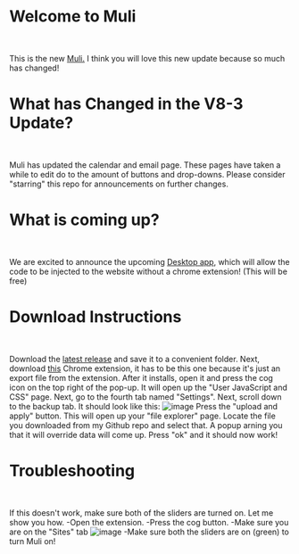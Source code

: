 # Welcome to Muli
<br>

This is the new [Muli.](https://github.com/jamesj503/Muli/releases/tag/Rel8%3BMuliV9-3) I think you will love this new update because so much has changed!
<br>

# What has Changed in the V8-3 Update?
<br>

Muli has updated the calendar and email page. These pages have taken a while to edit do to the amount of buttons and drop-downs. Please consider "starring" this repo for announcements on further changes.
<br>

# What is coming up?
<br>

We are excited to announce the upcoming [Desktop app](https://free.timeanddate.com/countdown/i7rsdv5e/n5704/cf12/cm0/cu4/ct0/cs0/ca0/co1/cr0/ss0/cac000/cpc000/pcfff/tcfff/fs100/szw320/szh135/tatTime%20until%20Desktop%20App%20Release!/tac000/tptTime%20since%20Event%20started%20in/tpc000/iso2021-05-31T00:00:00), which will allow the code to be injected to the website without a chrome extension! (This will be free)
<br>

# Download Instructions
<br>

Download the [latest release](https://github.com/jamesj503/Muli/releases/tag/Rel8%3BMuliV9-3) and save it to a convenient folder. Next, download [this](https://chrome.google.com/webstore/detail/user-javascript-and-css/nbhcbdghjpllgmfilhnhkllmkecfmpld) Chrome extension, it has to be this one because it's just an export file from the extension. After it installs, open it and press the cog icon on the top right of the pop-up. It will open up the "User JavaScript and CSS" page. Next, go to the fourth tab named "Settings". Next, scroll down to the backup tab. It should look like this:
![image](https://user-images.githubusercontent.com/70408059/115569121-8a9e2400-a282-11eb-8b24-f5a14af03302.png)
Press the "upload and apply" button. This will open up your "file explorer" page. Locate the file you downloaded from my Github repo and select that. A popup arning you that it will override data will come up. Press "ok" and it should now work! 
<br>

# Troubleshooting
<br>

If this doesn't work, make sure both of the sliders are turned on. Let me show you how.
  -Open the extension.
  -Press the cog button.
  -Make sure you are on the "Sites" tab
![image](https://user-images.githubusercontent.com/70408059/115569612-05673f00-a283-11eb-874d-3a49b7588eb0.png)
  -Make sure both the sliders are on (green) to turn Muli on!
